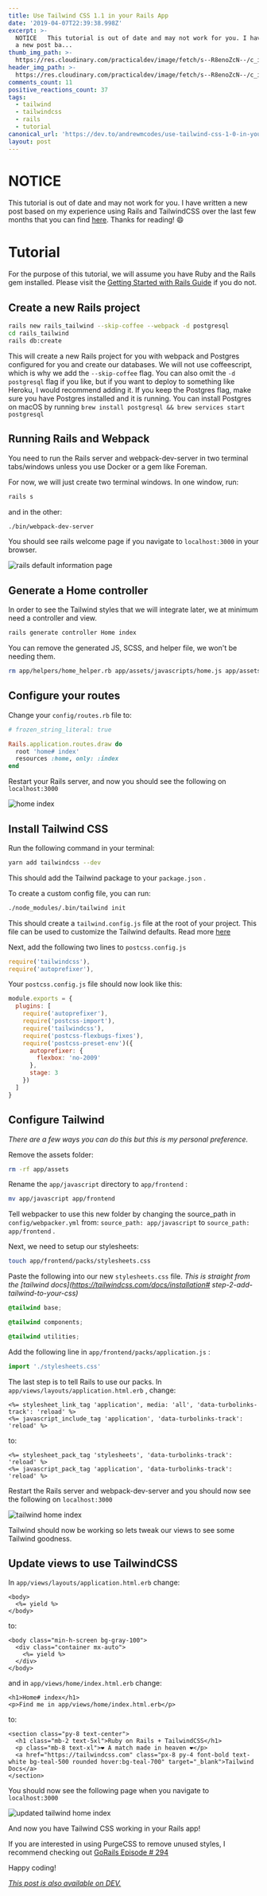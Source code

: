 ```yaml
---
title: Use Tailwind CSS 1.1 in your Rails App
date: '2019-04-07T22:39:38.998Z'
excerpt: >-
  NOTICE   This tutorial is out of date and may not work for you. I have written
  a new post ba...
thumb_img_path: >-
  https://res.cloudinary.com/practicaldev/image/fetch/s--R8enoZcN--/c_imagga_scale,f_auto,fl_progressive,h_420,q_auto,w_1000/https://thepracticaldev.s3.amazonaws.com/i/3x0vy7vz4j7tk5s557m2.png
header_img_path: >-
  https://res.cloudinary.com/practicaldev/image/fetch/s--R8enoZcN--/c_imagga_scale,f_auto,fl_progressive,h_420,q_auto,w_1000/https://thepracticaldev.s3.amazonaws.com/i/3x0vy7vz4j7tk5s557m2.png
comments_count: 11
positive_reactions_count: 37
tags:
  - tailwind
  - tailwindcss
  - rails
  - tutorial
canonical_url: 'https://dev.to/andrewmcodes/use-tailwind-css-1-0-in-your-rails-app-4pm4'
layout: post
---
```


# NOTICE

This tutorial is out of date and may not work for you. I have written a new post based on my experience using Rails and TailwindCSS over the last few months that you can find [here](https://dev.to/andrewmcodes/ruby-on-rails-and-tailwindcss-1-1-4-mm5). Thanks for reading! 😄

# Tutorial

For the purpose of this tutorial, we will assume you have Ruby and the Rails gem installed. Please visit the [Getting Started with Rails Guide](https://guides.rubyonrails.org/getting_started.html) if you do not.

## Create a new Rails project

```bash
rails new rails_tailwind --skip-coffee --webpack -d postgresql
cd rails_tailwind
rails db:create
```

This will create a new Rails project for you with webpack and Postgres configured for you and create our databases. We will not use coffeescript, which is why we add the
`--skip-coffee`
flag. You can also omit the
`-d postgresql`
flag if you like, but if you want to deploy to something like Heroku, I would recommend adding it. If you keep the Postgres flag, make sure you have Postgres installed and it is running. You can install Postgres on macOS by running
`brew install postgresql && brew services start postgresql`

## Running Rails and Webpack

You need to run the Rails server and webpack-dev-server in two terminal tabs/windows unless you use Docker or a gem like Foreman.

For now, we will just create two terminal windows. In one window, run:

```bash
rails s
```

and in the other:

```bash
./bin/webpack-dev-server
```

You should see rails welcome page if you navigate to
`localhost:3000`
in your browser.

![rails default information page](https://guides.rubyonrails.org/images/getting_started/rails_welcome.png)

## Generate a Home controller

In order to see the Tailwind styles that we will integrate later, we at minimum need a controller and view.

```bash
rails generate controller Home index
```

You can remove the generated JS, SCSS, and helper file, we won't be needing them.

```bash
rm app/helpers/home_helper.rb app/assets/javascripts/home.js app/assets/stylesheets/home.scss
```

## Configure your routes

Change your
`config/routes.rb`
file to:

```rb
# frozen_string_literal: true

Rails.application.routes.draw do
  root 'home# index'
  resources :home, only: :index
end
```

Restart your Rails server, and now you should see the following on
`localhost:3000`

![home index](https://i.imgur.com/A47j9dx.png)

## Install Tailwind CSS

Run the following command in your terminal:

```bash
yarn add tailwindcss --dev
```

This should add the Tailwind package to your
`package.json`
.

To create a custom config file, you can run:

```bash
./node_modules/.bin/tailwind init
```

This should create a
`tailwind.config.js`
file at the root of your project. This file can be used to customize the Tailwind defaults. Read more [here](https://tailwindcss.com/docs/configuration)

Next, add the following two lines to
`postcss.config.js`

```js
require('tailwindcss'),
require('autoprefixer'),
```

Your
`postcss.config.js`
file should now look like this:

```js
module.exports = {
  plugins: [
    require('autoprefixer'),
    require('postcss-import'),
    require('tailwindcss'),
    require('postcss-flexbugs-fixes'),
    require('postcss-preset-env')({
      autoprefixer: {
        flexbox: 'no-2009'
      },
      stage: 3
    })
  ]
}
```

## Configure Tailwind

_There are a few ways you can do this but this is my personal preference._

Remove the assets folder:

```bash
rm -rf app/assets
```

Rename the
`app/javascript`
directory to
`app/frontend`
:

```bash
mv app/javascript app/frontend
```

Tell webpacker to use this new folder by changing the source_path in
`config/webpacker.yml`
from:
`source_path: app/javascript`
to
`source_path: app/frontend`
.

Next, we need to setup our stylesheets:

```bash
touch app/frontend/packs/stylesheets.css
```

Paste the following into our new
`stylesheets.css`
file. _This is straight from the [tailwind docs](https://tailwindcss.com/docs/installation# step-2-add-tailwind-to-your-css)_

```css
@tailwind base;

@tailwind components;

@tailwind utilities;
```

Add the following line in
`app/frontend/packs/application.js`
:

```js
import './stylesheets.css'
```

The last step is to tell Rails to use our packs. In
`app/views/layouts/application.html.erb`
, change:

```erb
<%= stylesheet_link_tag 'application', media: 'all', 'data-turbolinks-track': 'reload' %>
<%= javascript_include_tag 'application', 'data-turbolinks-track': 'reload' %>
```

to:

```erb
<%= stylesheet_pack_tag 'stylesheets', 'data-turbolinks-track': 'reload' %>
<%= javascript_pack_tag 'application', 'data-turbolinks-track': 'reload' %>
```

Restart the Rails server and webpack-dev-server and you should now see the following on
`localhost:3000`

![tailwind home index](https://i.imgur.com/C64oFFy.png)

Tailwind should now be working so lets tweak our views to see some Tailwind goodness.

## Update views to use TailwindCSS

In
`app/views/layouts/application.html.erb`
change:

```erb
<body>
  <%= yield %>
</body>
```

to:

```erb
<body class="min-h-screen bg-gray-100">
  <div class="container mx-auto">
    <%= yield %>
  </div>
</body>
```

and in
`app/views/home/index.html.erb`
change:

```erb
<h1>Home# index</h1>
<p>Find me in app/views/home/index.html.erb</p>
```

to:

```erb
<section class="py-8 text-center">
  <h1 class="mb-2 text-5xl">Ruby on Rails + TailwindCSS</h1>
  <p class="mb-8 text-xl">❤️ A match made in heaven️️ ❤️</p>
  <a href="https://tailwindcss.com" class="px-8 py-4 font-bold text-white bg-teal-500 rounded hover:bg-teal-700" target="_blank">Tailwind Docs</a>
</section>
```

You should now see the following page when you navigate to
`localhost:3000`

![updated tailwind home index](https://i.imgur.com/okfqCoS.png)

And now you have Tailwind CSS working in your Rails app!

If you are interested in using PurgeCSS to remove unused styles, I recommend checking out [GoRails Episode # 294](https://gorails.com/episodes/purgecss?autoplay=1)

Happy coding!

_[This post is also available on DEV.](https://dev.to/andrewmcodes/use-tailwind-css-1-0-in-your-rails-app-4pm4)_
